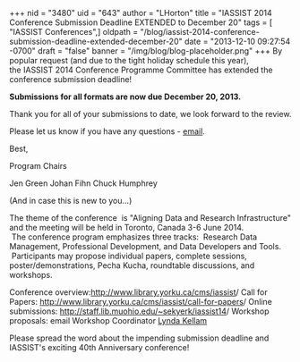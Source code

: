 +++
nid = "3480"
uid = "643"
author = "LHorton"
title = "IASSIST 2014 Conference Submission Deadline EXTENDED to December 20"
tags = [ "IASSIST Conferences",]
oldpath = "/blog/iassist-2014-conference-submission-deadline-extended-december-20"
date = "2013-12-10 09:27:54 -0700"
draft = "false"
banner = "/img/blog/blog-placeholder.png"
+++
By popular request (and due to the tight holiday schedule this year),
the IASSIST 2014 Conference Programme Committee has extended the
conference submission deadline!

**Submissions for all formats are now due December 20, 2013.**

Thank you for all of your submissions to date, we look forward to the
review.

Please let us know if you have any questions -
[email](mailto:iassist40@gmail.com).

Best,

[](mailto:iassist40@gmail.com%3EIASSIST%2040%3C/a%3E%3Cspan%20style=)

Program Chairs

Jen Green
Johan Fihn
Chuck Humphrey

(And in case this is new to you...)

The theme of the conference  is "Aligning Data and Research
Infrastructure" and the meeting will be held in Toronto, Canada 3-6
June 2014.  The conference program emphasizes three tracks:  Research
Data Management, Professional Development, and Data Developers and
Tools.  Participants may propose individual papers, complete sessions,
poster/demonstrations, Pecha Kucha, roundtable discussions, and
workshops.

Conference overview:[](mailto:iassist40@gmail.com%3EIASSIST%2040%3C/a%3E%3Cspan%20style=)<http://www.library.yorku.ca/cms/iassist>/
Call for
Papers: <http://www.library.yorku.ca/cms/iassist/call-for-papers>/
Online submissions: <http://staff.lib.muohio.edu/~sekyerk/iassist14>/
Workshop proposals: email Workshop Coordinator [Lynda
Kellam](mailto:lmkellam@uncg.edu)

Please spread the word about the impending submission deadline and
IASSIST's exciting 40th Anniversary conference!
